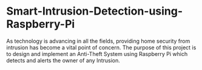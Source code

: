 # Smart-Intrusion-Detection-using-Raspberry-Pi
As technology is advancing in all the fields, providing home security from intrusion has become a vital point of concern. The purpose of this project is to design and implement an Anti-Theft System using Raspberry Pi which detects and alerts the owner of any Intrusion.
